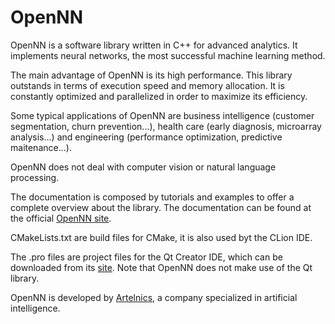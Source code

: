 # OpenNN
OpenNN is a software library written in C++ for advanced analytics. It implements neural networks, the most successful machine learning method. 

The main advantage of OpenNN is its high performance. This library outstands in terms of execution speed and memory allocation. It is constantly optimized and parallelized in order to maximize its efficiency.

Some typical applications of OpenNN are business intelligence (customer segmentation, churn prevention...), health care (early diagnosis, microarray analysis...) and engineering (performance optimization, predictive maitenance...).

OpenNN does not deal with computer vision or natural language processing.

The documentation is composed by tutorials and examples to offer a complete overview about the library. The documentation can be found at the official <a href="http://opennn.net" target="_blank">OpenNN site</a>.

CMakeLists.txt are build files for CMake, it is also used byt the CLion IDE.

The .pro files are project files for the Qt Creator IDE, which can be downloaded from its <a href="http://www.qt.io" target="_blank">site</a>. Note that OpenNN does not make use of the Qt library. 

OpenNN is developed by <a href="http://artelnics.com" target="_blank">Artelnics</a>, a company specialized in artificial intelligence.
